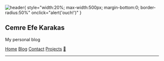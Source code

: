 ![header](https://avatars.githubusercontent.com/u/44120900){
  style="width:20%; max-width:500px; margin-bottom:0; border-radius:50%"
  onclick="alert('ouch!')"
}

## Cemre Efe Karakas

My personal blog

[Home](/index.html)
[Blog](/blog/blog.html)
[Contact](/contact.html)
[Projects](/projects/projects.html)
[🌿](http://dutl.uk/)

---
